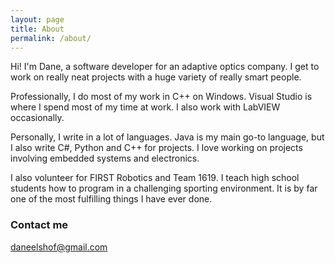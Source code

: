```yaml
---
layout: page
title: About
permalink: /about/
---
```


Hi! I'm Dane, a software developer for an adaptive optics company. I get to work on really neat projects with a huge variety of really smart people.

Professionally, I do most of my work in C++ on Windows. Visual Studio is where I spend most of my time at work. I also work with LabVIEW occasionally.

Personally, I write in a lot of languages. Java is my main go-to language, but I also write C#, Python and C++ for projects. I love working on projects involving embedded systems and electronics.

I also volunteer for FIRST Robotics and Team 1619. I teach high school students how to program in a challenging sporting environment. It is by far one of the most fulfilling things I have ever done.

### Contact me

[daneelshof@gmail.com](mailto:daneelshof@gmail.com)